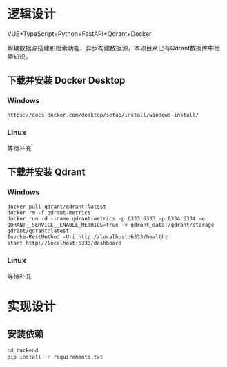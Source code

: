 # 逻辑设计

VUE+TypeScript+Python+FastAPI+Qdrant+Docker

解耦数据源搭建和检索功能，异步构建数据源，本项目从已有Qdrant数据库中检索知识。

## 下载并安装 Docker Desktop

### Windows

```URL
https://docs.docker.com/desktop/setup/install/windows-install/
```

### Linux

等待补充

## 下载并安装 Qdrant

### Windows

```commandline
docker pull qdrant/qdrant:latest
docker rm -f qdrant-metrics
docker run -d --name qdrant-metrics -p 6333:6333 -p 6334:6334 -e QDRANT__SERVICE__ENABLE_METRICS=true -v qdrant_data:/qdrant/storage qdrant/qdrant:latest
Invoke-RestMethod -Uri http://localhost:6333/healthz
start http://localhost:6333/dashboard
```

### Linux

等待补充

# 实现设计

## 安装依赖

```bash
cd backend
pip install -r requirements.txt
```

